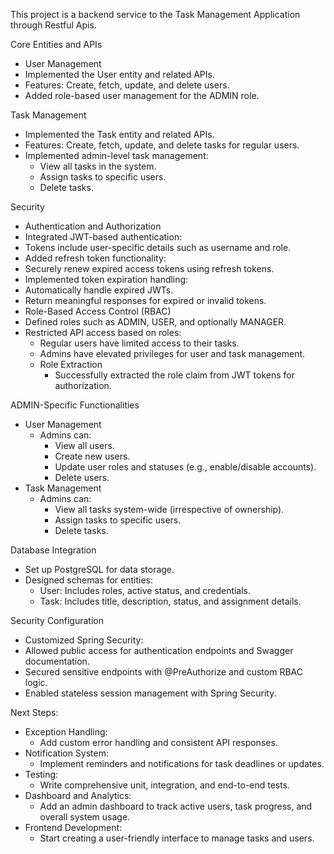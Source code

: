This project is a backend service to the Task Management Application through Restful Apis.

Core Entities and APIs
 - User Management
 - Implemented the User entity and related APIs.
 - Features: Create, fetch, update, and delete users.
 - Added role-based user management for the ADMIN role.

Task Management
- Implemented the Task entity and related APIs.  
- Features: Create, fetch, update, and delete tasks for regular users.
- Implemented admin-level task management:
    - View all tasks in the system.
    - Assign tasks to specific users.
    - Delete tasks.

Security
  - Authentication and Authorization
  - Integrated JWT-based authentication:
  - Tokens include user-specific details such as username and role.
  - Added refresh token functionality:
  - Securely renew expired access tokens using refresh tokens.
  - Implemented token expiration handling:
  - Automatically handle expired JWTs.
  - Return meaningful responses for expired or invalid tokens.
  - Role-Based Access Control (RBAC)
  - Defined roles such as ADMIN, USER, and optionally MANAGER.
  - Restricted API access based on roles:
      - Regular users have limited access to their tasks.
      - Admins have elevated privileges for user and task management.
      - Role Extraction
          - Successfully extracted the role claim from JWT tokens for authorization.

ADMIN-Specific Functionalities
  - User Management
     - Admins can:
        - View all users.
        - Create new users.
        - Update user roles and statuses (e.g., enable/disable accounts).
        - Delete users.
  - Task Management
     - Admins can:
        - View all tasks system-wide (irrespective of ownership).
        - Assign tasks to specific users.
        - Delete tasks.

Database Integration
  - Set up PostgreSQL for data storage.
  - Designed schemas for entities:
      - User: Includes roles, active status, and credentials.
      - Task: Includes title, description, status, and assignment details.

Security Configuration
  - Customized Spring Security:
  - Allowed public access for authentication endpoints and Swagger documentation.
  - Secured sensitive endpoints with @PreAuthorize and custom RBAC logic.
  - Enabled stateless session management with Spring Security.

Next Steps:
  - Exception Handling:
      - Add custom error handling and consistent API responses.
  - Notification System:
      - Implement reminders and notifications for task deadlines or updates.
  - Testing:
      - Write comprehensive unit, integration, and end-to-end tests.
  - Dashboard and Analytics:
      - Add an admin dashboard to track active users, task progress, and overall system usage.
  - Frontend Development:
      - Start creating a user-friendly interface to manage tasks and users.
